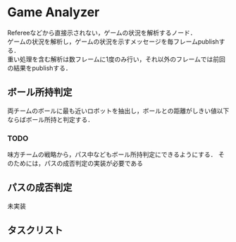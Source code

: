 # Game Analyzer

Refereeなどから直接示されない，ゲームの状況を解析するノード．  
ゲームの状況を解析し，ゲームの状況を示すメッセージを毎フレームpublishする．  
重い処理を含む解析は数フレームに1度のみ行い，それ以外のフレームでは前回の結果をpublishする．

## ボール所持判定

両チームのボールに最も近いロボットを抽出し，ボールとの距離がしきい値以下ならばボール所持と判定する．

### TODO

味方チームの戦略から，パス中などもボール所持判定にできるようにする．
そのためには，パスの成否判定の実装が必要である

## パスの成否判定

未実装

## タスクリスト
